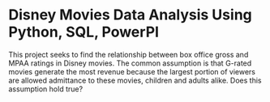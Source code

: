 # Disney Movies Data Analysis Using Python, SQL, PowerPI
This project seeks to find the relationship between box office gross and MPAA ratings in Disney
movies. The common assumption is that G-rated movies generate the most revenue because
the largest portion of viewers are allowed admittance to these movies, children and adults alike.
Does this assumption hold true?

